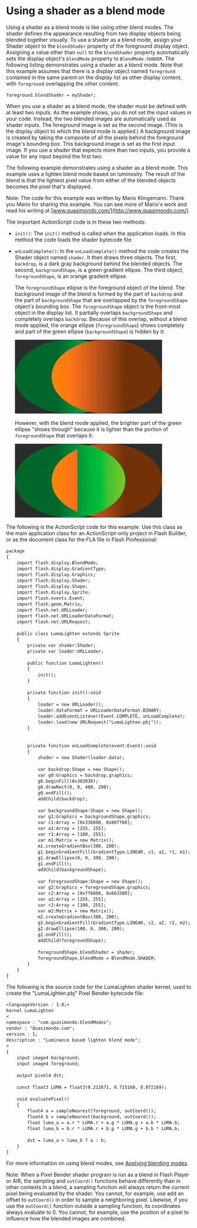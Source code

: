 # Using a shader as a blend mode

Using a shader as a blend mode is like using other blend modes. The shader
defines the appearance resulting from two display objects being blended together
visually. To use a shader as a blend mode, assign your Shader object to the
`blendShader` property of the foreground display object. Assigning a value other
than `null` to the `blendShader` property automatically sets the display
object's `blendMode` property to `BlendMode.SHADER`. The following listing
demonstrates using a shader as a blend mode. Note that this example assumes that
there is a display object named `foreground` contained in the same parent on the
display list as other display content, with `foreground` overlapping the other
content:

    foreground.blendShader = myShader;

When you use a shader as a blend mode, the shader must be defined with at least
two inputs. As the example shows, you do not set the input values in your code.
Instead, the two blended images are automatically used as shader inputs. The
foreground image is set as the second image. (This is the display object to
which the blend mode is applied.) A background image is created by taking the
composite of all the pixels behind the foreground image's bounding box. This
background image is set as the first input image. If you use a shader that
expects more than two inputs, you provide a value for any input beyond the first
two.

The following example demonstrates using a shader as a blend mode. This example
uses a lighten blend mode based on luminosity. The result of the blend is that
the lightest pixel value from either of the blended objects becomes the pixel
that's displayed.

Note: The code for this example was written by Mario Klingemann. Thank you Mario
for sharing this example. You can see more of Mario's work and read his writing
at [www.quasimondo.com/](http://www.quasimondo.com/).

The important ActionScript code is in these two methods:

- `init()`: The `init()` method is called when the application loads. In this
  method the code loads the shader bytecode file.

- `onLoadComplete()`: In the `onLoadComplete()` method the code creates the
  Shader object named `shader`. It then draws three objects. The first,
  `backdrop`, is a dark gray background behind the blended objects. The second,
  `backgroundShape`, is a green gradient ellipse. The third object,
  `foregroundShape`, is an orange gradient ellipse.

  The `foregroundShape` ellipse is the foreground object of the blend. The
  background image of the blend is formed by the part of `backdrop` and the part
  of `backgroundShape` that are overlapped by the `foregroundShape` object's
  bounding box. The `foregroundShape` object is the front-most object in the
  display list. It partially overlaps `backgroundShape` and completely overlaps
  `backdrop`. Because of this overlap, without a blend mode applied, the orange
  ellipse (`foregroundShape`) shows completely and part of the green ellipse
  (`backgroundShape`) is hidden by it:

  ![](../../img/sb_blend_mode_before.png)

  However, with the blend mode applied, the brighter part of the green ellipse
  "shows through" because it is lighter than the portion of `foregroundShape`
  that overlaps it:

  ![](../../img/sb_blend_mode_after.png)

The following is the ActionScript code for this example. Use this class as the
main application class for an ActionScript-only project in Flash Builder, or as
the document class for the FLA file in Flash Professional:

    package
    {
        import flash.display.BlendMode;
        import flash.display.GradientType;
        import flash.display.Graphics;
        import flash.display.Shader;
        import flash.display.Shape;
        import flash.display.Sprite;
        import flash.events.Event;
        import flash.geom.Matrix;
        import flash.net.URLLoader;
        import flash.net.URLLoaderDataFormat;
        import flash.net.URLRequest;

        public class LumaLighten extends Sprite
        {
            private var shader:Shader;
            private var loader:URLLoader;

            public function LumaLighten()
            {
                init();
            }

            private function init():void
            {
                loader = new URLLoader();
                loader.dataFormat = URLLoaderDataFormat.BINARY;
                loader.addEventListener(Event.COMPLETE, onLoadComplete);
                loader.load(new URLRequest("LumaLighten.pbj"));
            }


            private function onLoadComplete(event:Event):void
            {
                shader = new Shader(loader.data);

                var backdrop:Shape = new Shape();
                var g0:Graphics = backdrop.graphics;
                g0.beginFill(0x303030);
                g0.drawRect(0, 0, 400, 200);
                g0.endFill();
                addChild(backdrop);

                var backgroundShape:Shape = new Shape();
                var g1:Graphics = backgroundShape.graphics;
                var c1:Array = [0x336600, 0x80ff00];
                var a1:Array = [255, 255];
                var r1:Array = [100, 255];
                var m1:Matrix = new Matrix();
                m1.createGradientBox(300, 200);
                g1.beginGradientFill(GradientType.LINEAR, c1, a1, r1, m1);
                g1.drawEllipse(0, 0, 300, 200);
                g1.endFill();
                addChild(backgroundShape);

                var foregroundShape:Shape = new Shape();
                var g2:Graphics = foregroundShape.graphics;
                var c2:Array = [0xff8000, 0x663300];
                var a2:Array = [255, 255];
                var r2:Array = [100, 255];
                var m2:Matrix = new Matrix();
                m2.createGradientBox(300, 200);
                g2.beginGradientFill(GradientType.LINEAR, c2, a2, r2, m2);
                g2.drawEllipse(100, 0, 300, 200);
                g2.endFill();
                addChild(foregroundShape);

                foregroundShape.blendShader = shader;
                foregroundShape.blendMode = BlendMode.SHADER;
            }
        }
    }

The following is the source code for the LumaLighten shader kernel, used to
create the "LumaLighten.pbj" Pixel Bender bytecode file:

    <languageVersion : 1.0;>
    kernel LumaLighten
    <
    namespace : "com.quasimondo.blendModes";
    vendor : "Quasimondo.com";
    version : 1;
    description : "Luminance based lighten blend mode";
    >
    {
        input image4 background;
        input image4 foreground;

        output pixel4 dst;

        const float3 LUMA = float3(0.212671, 0.715160, 0.072169);

        void evaluatePixel()
        {
            float4 a = sampleNearest(foreground, outCoord());
            float4 b = sampleNearest(background, outCoord());
            float luma_a = a.r * LUMA.r + a.g * LUMA.g + a.b * LUMA.b;
            float luma_b = b.r * LUMA.r + b.g * LUMA.g + b.b * LUMA.b;

            dst = luma_a > luma_b ? a : b;
        }
    }

For more information on using blend modes, see
[Applying blending modes](../display-programming/applying-blending-modes.md).

Note: When a Pixel Bender shader program is run as a blend in Flash Player or
AIR, the sampling and `outCoord()` functions behave differently than in other
contexts.In a blend, a sampling function will always return the current pixel
being evaluated by the shader. You cannot, for example, use add an offset to
`outCoord()` in order to sample a neighboring pixel. Likewise, if you use the
`outCoord()` function outside a sampling function, its coordinates always
evaluate to 0. You cannot, for example, use the position of a pixel to influence
how the blended images are combined.
